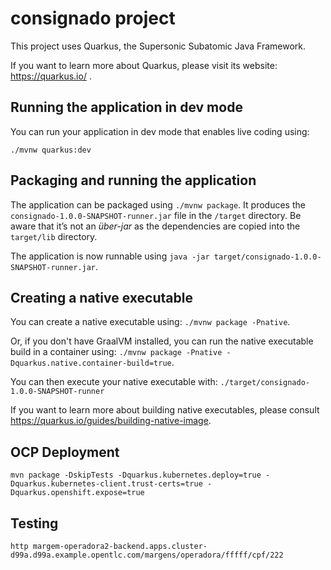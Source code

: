 # consignado project

This project uses Quarkus, the Supersonic Subatomic Java Framework.

If you want to learn more about Quarkus, please visit its website: https://quarkus.io/ .

## Running the application in dev mode

You can run your application in dev mode that enables live coding using:
```
./mvnw quarkus:dev
```

## Packaging and running the application

The application can be packaged using `./mvnw package`.
It produces the `consignado-1.0.0-SNAPSHOT-runner.jar` file in the `/target` directory.
Be aware that it’s not an _über-jar_ as the dependencies are copied into the `target/lib` directory.

The application is now runnable using `java -jar target/consignado-1.0.0-SNAPSHOT-runner.jar`.

## Creating a native executable

You can create a native executable using: `./mvnw package -Pnative`.

Or, if you don't have GraalVM installed, you can run the native executable build in a container using: `./mvnw package -Pnative -Dquarkus.native.container-build=true`.

You can then execute your native executable with: `./target/consignado-1.0.0-SNAPSHOT-runner`

If you want to learn more about building native executables, please consult https://quarkus.io/guides/building-native-image.

## OCP Deployment

```
mvn package -DskipTests -Dquarkus.kubernetes.deploy=true -Dquarkus.kubernetes-client.trust-certs=true -Dquarkus.openshift.expose=true
```

## Testing

```
http margem-operadora2-backend.apps.cluster-d99a.d99a.example.opentlc.com/margens/operadora/fffff/cpf/222
```
